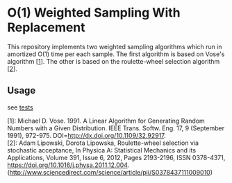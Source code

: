 # O(1) Weighted Sampling With Replacement

This repository implements two weighted sampling algorithms which run in amortized O(1) time per each sample. The first algorithm is based on Vose's algorithm [[1](http://ieeexplore.ieee.org/document/92917/)]. The other is based on the roulette-wheel selection algorithm [[2](https://arxiv.org/pdf/1611.00532.pdf)].


## Usage

see [tests](./tests)






[1]: Michael D. Vose. 1991. A Linear Algorithm for Generating Random Numbers with a Given Distribution. IEEE Trans. Softw. Eng. 17, 9 (September 1991), 972-975. DOI=http://dx.doi.org/10.1109/32.92917.  
[2]: Adam Lipowski, Dorota Lipowska, Roulette-wheel selection via stochastic acceptance, In Physica A: Statistical Mechanics and its Applications, Volume 391, Issue 6, 2012, Pages 2193-2196, ISSN 0378-4371, https://doi.org/10.1016/j.physa.2011.12.004.
     (http://www.sciencedirect.com/science/article/pii/S0378437111009010)